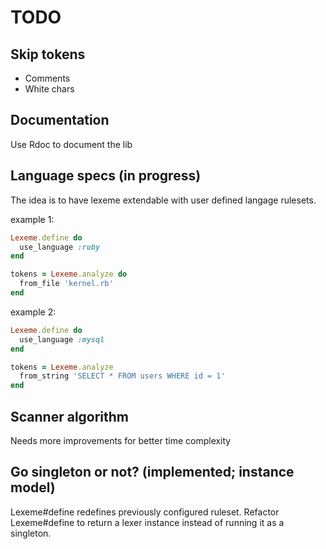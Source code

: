 TODO
====

Skip tokens
-----------
- Comments 
- White chars

Documentation
-------------
Use Rdoc to document the lib


Language specs (in progress)
--------------

The idea is to have lexeme extendable with user defined langage rulesets.

example 1:

```ruby
Lexeme.define do 
  use_language :ruby
end

tokens = Lexeme.analyze do 
  from_file 'kernel.rb'
end
```

example 2: 

```ruby
Lexeme.define do 
  use_language :mysql
end

tokens = Lexeme.analyze
  from_string 'SELECT * FROM users WHERE id = 1'
end
```

Scanner algorithm 
-----------------
Needs more improvements for better time complexity

Go singleton or not? (implemented; instance model)
-------------------- 
Lexeme#define redefines previously configured ruleset.
Refactor Lexeme#define to return a lexer instance instead of running it as a singleton.
 
